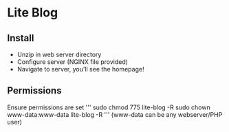 # Lite Blog

## Install
* Unzip in web server directory
* Configure server (NGINX file provided)
* Navigate to server, you'll see the homepage!

## Permissions
Ensure permissions are set
'''
sudo chmod 775 lite-blog -R
sudo chown www-data:www-data lite-blog -R
'''
(www-data can be any webserver/PHP user)
